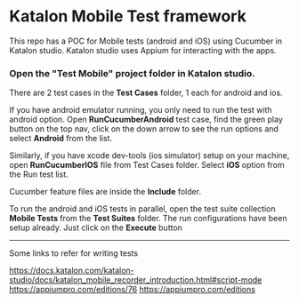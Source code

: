 # Katalon Mobile Test framework
This repo has a POC for Mobile tests (android and iOS) using Cucumber in Katalon studio.
Katalon studio uses Appium for interacting with the apps.


### Open the "Test Mobile" project folder in Katalon studio. 
There are 2 test cases in the **Test Cases** folder, 1 each for android and ios. 

If you have android emulator running, you only need to run the test with android option. Open **RunCucumberAndroid** test case, find the green play button on the top nav, click on the down arrow to see the run options and select **Android** from the list.


Similarly, if you have xcode dev-tools (ios simulator) setup on your machine, open **RunCucumberIOS** file from Test Cases folder.
Select **iOS** option from the Run test list.


Cucumber feature files are inside the **Include** folder. 

To run the android and iOS tests in parallel, open the test suite collection **Mobile Tests** from the **Test Suites** folder. The run configurations have been setup already. Just click on the **Execute** button


----
Some links to refer for writing tests

https://docs.katalon.com/katalon-studio/docs/katalon_mobile_recorder_introduction.html#script-mode
https://appiumpro.com/editions/76
https://appiumpro.com/editions
